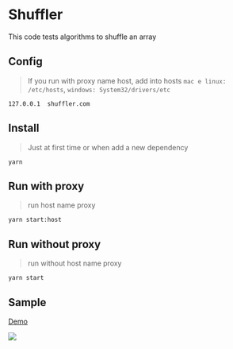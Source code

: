 # Shuffler
This code tests algorithms to shuffle an array

## Config
> If you run with proxy name host, add into hosts `mac e linux: /etc/hosts`, `windows: System32/drivers/etc`

```
127.0.0.1  shuffler.com

```

## Install
> Just at first time or when add a new dependency
```
yarn
```

## Run with proxy
> run host name proxy
```
yarn start:host
```

## Run without proxy
> run without host name proxy
```
yarn start
```

## Sample
[Demo](https://jucesarsilva.github.io/shuffler-algorithms/)

<img src="assets/sample.jpg" />